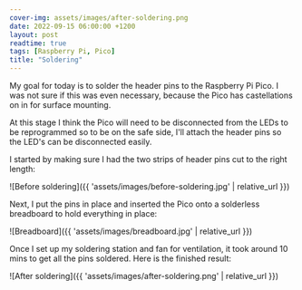 ```yaml
---
cover-img: assets/images/after-soldering.png
date: 2022-09-15 06:00:00 +1200
layout: post
readtime: true
tags: [Raspberry Pi, Pico]
title: "Soldering"
---
```


My goal for today is to solder the header pins to the Raspberry Pi Pico. I was not sure if this was even necessary, because the Pico has castellations on in for surface mounting.

At this stage I think the Pico will need to be disconnected from the LEDs to be reprogrammed so to be on the safe side, I'll attach the header pins so the LED's can be disconnected easily.

I started by making sure I had the two strips of header pins cut to the right length:

![Before soldering]({{ 'assets/images/before-soldering.jpg' | relative_url }})

Next, I put the pins in place and inserted the Pico onto a solderless breadboard to hold everything in place:

![Breadboard]({{ 'assets/images/breadboard.jpg' | relative_url }})

Once I set up my soldering station and fan for ventilation, it took around 10 mins to get all the pins soldered. Here is the finished result:

![After soldering]({{ 'assets/images/after-soldering.png' | relative_url }})
